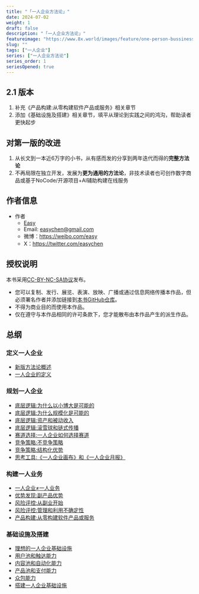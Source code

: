 ```yaml
---
title: "「一人企业方法论」"
date: 2024-07-02
weight: 1
draft: false
description: "「一人企业方法论」"
featureimage: "https://www.8x.world/images/feature/one-person-bussiness.jpg"
slug: ""
tags: ["一人企业"]
series: ["一人企业方法论"]
series_order: 1
seriesOpened: true
---
```


## 2.1 版本
1. 补充《产品构建:从零构建软件产品或服务》相关章节
2. 添加《基础设施及搭建》相关章节，填平从理论到实践之间的鸿沟，帮助读者更快起步

## 对第一版的改进
1. 从长文到一本近6万字的小书，从有感而发的分享到两年迭代而得的**完整方法论**
2. 不再局限在独立开发，发展为**更为通用的方法论**，非技术读者也可创作数字商品或基于NoCode/开源项目+AI辅助构建在线服务

## 作者信息
- 作者
  - [Easy](https://ftqq.com/)
  - Email: [easychen@gmail.com](mailto:easychen@gmail.com)
  - 微博：https://weibo.com/easy
  - X：https://twitter.com/easychen

## 授权说明
本书采用[CC-BY-NC-SA协议](https://creativecommons.org/licenses/by-nc-sa/4.0/deed.zh-hans)发布。
- 您可以复制、发行、展览、表演、放映、广播或通过信息网络传播本作品，但必须署名作者并添加链接到[本书GitHub仓库](https://github.com/easychen/one-person-businesses-methodology-v2.0)。
- 不得为商业目的而使用本作品。
- 仅在遵守与本作品相同的许可条款下，您才能散布由本作品产生的派生作品。

## 总纲

### 定义一人企业
- [新版方法论概述](/supers/one-person-bussiness/101-overview)
- [一人企业的定义](/supers/one-person-bussiness/102-definition/)
### 规划一人企业
- [底层逻辑:为什么以小博大是可能的](/supers/one-person-bussiness/201-why-thinking-big-is-possible/)
- [底层逻辑:为什么规模化是可能的](/supers/one-person-bussiness/202-why-scalability-is-possible/)
- [底层逻辑:资产和被动收入](/supers/one-person-bussiness/203-assets-and-passive-income/)
- [底层逻辑:滚雪球和链式传播](/supers/one-person-bussiness/204-snowballing-and-chain-propagation/)
- [赛道选择:一人企业如何选择赛道](/supers/one-person-bussiness/205-race-track-selection-for-opb/)
- [竞争策略:不竞争策略](/supers/one-person-bussiness/206-non-competition-strategy/)
- [竞争策略:结构化优势](/supers/one-person-bussiness/207-structured-advantage/)
- [思考工具:《一人企业画布》和《一人企业月报》](/supers/one-person-bussiness/208-opb-canvas-and-opb-report/)
### 构建一人业务
- [一人企业≠一人业务](/supers/one-person-bussiness/301-one-person-enterprise-does-not-equal-one-person-business/)
- [优势发现:副产品优势](/supers/one-person-bussiness/302-discovery-of-by-product-advantages/)
- [风险评控:从副业开始](/supers/one-person-bussiness/303-start-from-side-project/)
- [风险评控:管理和利用不确定性](/supers/one-person-bussiness/304-managing-and-utilizing-uncertainty/)
- [产品构建:从零构建软件产品或服务](/supers/one-person-bussiness/305-building-software-products-or-services-from-scratch/)
### 基础设施及搭建
- [理想的一人企业基础设施](/supers/one-person-bussiness/401-what-is-the-ideal-one-person-business-infrastructure/)
- [用户池和触达能力](/supers/one-person-bussiness/402-infrastructure-user-pool-reach-capability/)
- [内容池和自动化能力](/supers/one-person-bussiness/403-content-pool-and-automation-capability/)
- [产品池和支付能力](/supers/one-person-bussiness/404-product-pool-and-payment-capability/)
- [众包能力](/supers/one-person-bussiness/405-crowdsourcing-capability/)
- [搭建一人企业基础设施](/supers/one-person-bussiness/406-setup-a-one-person-business-infrastructure/)